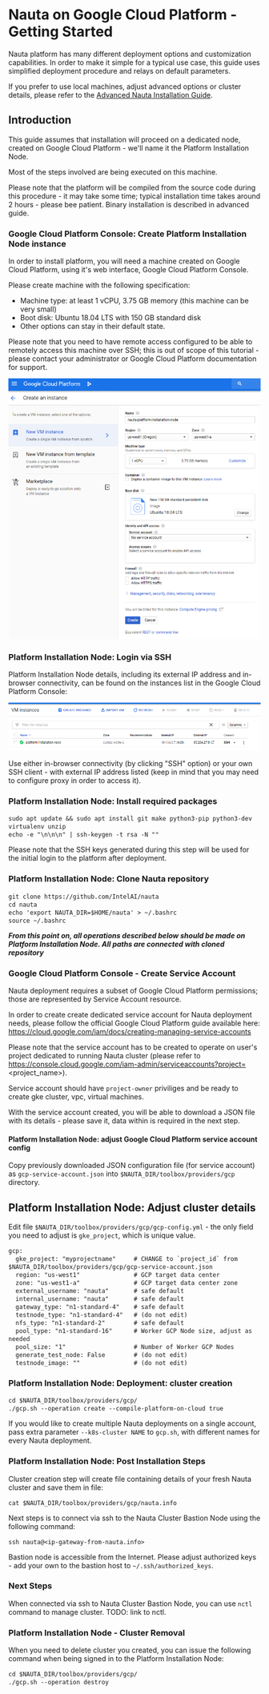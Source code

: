 # Nauta on Google Cloud Platform - Getting Started

Nauta platform has many different deployment options and customization capabilities. In order to make it simple for a typical use case, this guide uses simplified deployment procedure and relays on default parameters.

If you prefer to use local machines, adjust advanced options or cluster details, please refer to the [Advanced Nauta Installation Guide](https://github.com/NervanaSystems/nauta/blob/develop/toolbox/providers/gcp/gcp-advanced.md).

## Introduction

This guide assumes that installation will proceed on a dedicated node, created on Google Cloud Platform - we'll name it the Platform Installation Node.

Most of the steps involved are being executed on this machine.

Please note that the platform will be compiled from the source code during this procedure - it may take some time; typical installation time takes around 2 hours - please bee patient. Binary installation is described in advanced guide.

### Google Cloud Platform Console: Create Platform Installation Node instance

In order to install platform, you will need a machine created on Google Cloud Platform, using it's web interface, Google Cloud Platform Console.
 
Please create machine with the following specification:
- Machine type: at least 1 vCPU, 3.75 GB memory (this machine can be very small)
- Boot disk: Ubuntu 18.04 LTS with 150 GB standard disk
- Other options can stay in their default state.

Please note that you need to have remote access configured to be able to remotely access this machine over SSH; this is out of scope of this tutorial - please contact your administrator or Google Cloud Platform documentation for support.

![alt text](screenshots/x-screenshot-create-platform-installation-node.png "Create Platform Installation Node on Google Cloud Platform")

### Platform Installation Node: Login via SSH

Platform Installation Node details, including its external IP address and in-browser connectivity, can be found on the instances list in the Google Cloud Platform Console:

![alt text](screenshots/x-screenshot-access-platform-installation-node.png "Access Platform Installation Node on Google Cloud Platform")

Use either in-browser connectivity (by clicking "SSH" option) or your own SSH client - with external IP address listed (keep in mind that you may need to configure proxy in order to access it).

### Platform Installation Node: Install required packages

```
sudo apt update && sudo apt install git make python3-pip python3-dev virtualenv unzip
echo -e "\n\n\n" | ssh-keygen -t rsa -N ""
```

Please note that the SSH keys generated during this step will be used for the initial login to the platform after deployment.

### Platform Installation Node: Clone Nauta repository

```
git clone https://github.com/IntelAI/nauta
cd nauta
echo 'export NAUTA_DIR=$HOME/nauta' > ~/.bashrc
source ~/.bashrc
```

***From this point on, all operations described below should be made on Platform Installation Node. All paths are connected with cloned repository*** 

### Google Cloud Platform Console - Create Service Account

Nauta deployment requires a subset of Google Cloud Platform permissions; those are represented by Service Account resource.

In order to create create dedicated service account for Nauta deployment needs, please follow the official Google Cloud Platform guide available here: https://cloud.google.com/iam/docs/creating-managing-service-accounts

Please note that the service account has to be created to operate on user's project dedicated to running Nauta cluster (please refer to https://console.cloud.google.com/iam-admin/serviceaccounts?project=<project_name>).

Service account should have `project-owner` priviliges and be ready to create gke cluster, vpc, virtual machines.

With the service account created, you will be able to download a JSON file with its details - please save it, data within is required in the next step.

#### Platform Installation Node: adjust Google Cloud Platform service account config

Copy previously downloaded JSON configuration file (for service account) as `gcp-service-account.json` into `$NAUTA_DIR/toolbox/providers/gcp` directory. 

## Platform Installation Node: Adjust cluster details

Edit file `$NAUTA_DIR/toolbox/providers/gcp/gcp-config.yml` - the only field you need to adjust is `gke_project`, which is unique value. 

```$xslt
gcp:
  gke_project: "myprojectname"     # CHANGE to `project_id` from $NAUTA_DIR/toolbox/providers/gcp/gcp-service-account.json
  region: "us-west1"               # GCP target data center
  zone: "us-west1-a"               # GCP target data center zone
  external_username: "nauta"       # safe default
  internal_username: "nauta"       # safe default
  gateway_type: "n1-standard-4"    # safe default
  testnode_type: "n1-standard-4"   # (do not edit)
  nfs_type: "n1-standard-2"        # safe default
  pool_type: "n1-standard-16"      # Worker GCP Node size, adjust as needed
  pool_size: "1"                   # Number of Worker GCP Nodes
  generate_test_node: False        # (do not edit)
  testnode_image: ""               # (do not edit)
``` 

### Platform Installation Node: Deployment: cluster creation

```
cd $NAUTA_DIR/toolbox/providers/gcp/
./gcp.sh --operation create --compile-platform-on-cloud true
```

If you would like to create multiple Nauta deployments on a single account, pass extra parameter `--k8s-cluster NAME` to `gcp.sh`, with different names for every Nauta deployment.

### Platform Installation Node: Post Installation Steps

Cluster creation step will create file containing details of your fresh Nauta cluster and save them in file:

```
cat $NAUTA_DIR/toolbox/providers/gcp/nauta.info
```

Next steps is to connect via ssh to the Nauta Cluster Bastion Node using the following command:

```
ssh nauta@<ip-gateway-from-nauta.info>
```

Bastion node is accessible from the Internet. Please adjust authorized keys - add your own to the bastion host to `~/.ssh/authorized_keys`.

### Next Steps

When connected via ssh to Nauta Cluster Bastion Node, you can use `nctl` command to manage cluster. TODO: link to nctl.

### Platform Installation Node - Cluster Removal

When you need to delete cluster you created, you can issue the following command when being signed in to the Platform Installation Node:

```
cd $NAUTA_DIR/toolbox/providers/gcp/
./gcp.sh --operation destroy
```
